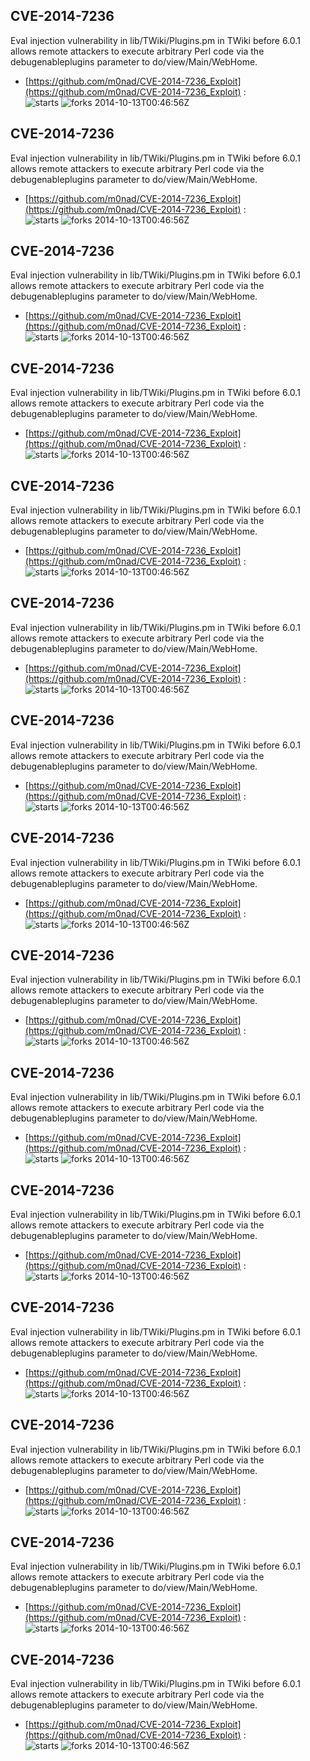 ## CVE-2014-7236
 Eval injection vulnerability in lib/TWiki/Plugins.pm in TWiki before 6.0.1 allows remote attackers to execute arbitrary Perl code via the debugenableplugins parameter to do/view/Main/WebHome.

- [https://github.com/m0nad/CVE-2014-7236_Exploit](https://github.com/m0nad/CVE-2014-7236_Exploit) :  
![starts](https://img.shields.io/github/stars/m0nad/CVE-2014-7236_Exploit.svg) 
![forks](https://img.shields.io/github/forks/m0nad/CVE-2014-7236_Exploit.svg) 
2014-10-13T00:46:56Z

## CVE-2014-7236
 Eval injection vulnerability in lib/TWiki/Plugins.pm in TWiki before 6.0.1 allows remote attackers to execute arbitrary Perl code via the debugenableplugins parameter to do/view/Main/WebHome.

- [https://github.com/m0nad/CVE-2014-7236_Exploit](https://github.com/m0nad/CVE-2014-7236_Exploit) :  
![starts](https://img.shields.io/github/stars/m0nad/CVE-2014-7236_Exploit.svg) 
![forks](https://img.shields.io/github/forks/m0nad/CVE-2014-7236_Exploit.svg) 
2014-10-13T00:46:56Z

## CVE-2014-7236
 Eval injection vulnerability in lib/TWiki/Plugins.pm in TWiki before 6.0.1 allows remote attackers to execute arbitrary Perl code via the debugenableplugins parameter to do/view/Main/WebHome.

- [https://github.com/m0nad/CVE-2014-7236_Exploit](https://github.com/m0nad/CVE-2014-7236_Exploit) :  
![starts](https://img.shields.io/github/stars/m0nad/CVE-2014-7236_Exploit.svg) 
![forks](https://img.shields.io/github/forks/m0nad/CVE-2014-7236_Exploit.svg) 
2014-10-13T00:46:56Z

## CVE-2014-7236
 Eval injection vulnerability in lib/TWiki/Plugins.pm in TWiki before 6.0.1 allows remote attackers to execute arbitrary Perl code via the debugenableplugins parameter to do/view/Main/WebHome.

- [https://github.com/m0nad/CVE-2014-7236_Exploit](https://github.com/m0nad/CVE-2014-7236_Exploit) :  
![starts](https://img.shields.io/github/stars/m0nad/CVE-2014-7236_Exploit.svg) 
![forks](https://img.shields.io/github/forks/m0nad/CVE-2014-7236_Exploit.svg) 
2014-10-13T00:46:56Z

## CVE-2014-7236
 Eval injection vulnerability in lib/TWiki/Plugins.pm in TWiki before 6.0.1 allows remote attackers to execute arbitrary Perl code via the debugenableplugins parameter to do/view/Main/WebHome.

- [https://github.com/m0nad/CVE-2014-7236_Exploit](https://github.com/m0nad/CVE-2014-7236_Exploit) :  
![starts](https://img.shields.io/github/stars/m0nad/CVE-2014-7236_Exploit.svg) 
![forks](https://img.shields.io/github/forks/m0nad/CVE-2014-7236_Exploit.svg) 
2014-10-13T00:46:56Z

## CVE-2014-7236
 Eval injection vulnerability in lib/TWiki/Plugins.pm in TWiki before 6.0.1 allows remote attackers to execute arbitrary Perl code via the debugenableplugins parameter to do/view/Main/WebHome.

- [https://github.com/m0nad/CVE-2014-7236_Exploit](https://github.com/m0nad/CVE-2014-7236_Exploit) :  
![starts](https://img.shields.io/github/stars/m0nad/CVE-2014-7236_Exploit.svg) 
![forks](https://img.shields.io/github/forks/m0nad/CVE-2014-7236_Exploit.svg) 
2014-10-13T00:46:56Z

## CVE-2014-7236
 Eval injection vulnerability in lib/TWiki/Plugins.pm in TWiki before 6.0.1 allows remote attackers to execute arbitrary Perl code via the debugenableplugins parameter to do/view/Main/WebHome.

- [https://github.com/m0nad/CVE-2014-7236_Exploit](https://github.com/m0nad/CVE-2014-7236_Exploit) :  
![starts](https://img.shields.io/github/stars/m0nad/CVE-2014-7236_Exploit.svg) 
![forks](https://img.shields.io/github/forks/m0nad/CVE-2014-7236_Exploit.svg) 
2014-10-13T00:46:56Z

## CVE-2014-7236
 Eval injection vulnerability in lib/TWiki/Plugins.pm in TWiki before 6.0.1 allows remote attackers to execute arbitrary Perl code via the debugenableplugins parameter to do/view/Main/WebHome.

- [https://github.com/m0nad/CVE-2014-7236_Exploit](https://github.com/m0nad/CVE-2014-7236_Exploit) :  
![starts](https://img.shields.io/github/stars/m0nad/CVE-2014-7236_Exploit.svg) 
![forks](https://img.shields.io/github/forks/m0nad/CVE-2014-7236_Exploit.svg) 
2014-10-13T00:46:56Z

## CVE-2014-7236
 Eval injection vulnerability in lib/TWiki/Plugins.pm in TWiki before 6.0.1 allows remote attackers to execute arbitrary Perl code via the debugenableplugins parameter to do/view/Main/WebHome.

- [https://github.com/m0nad/CVE-2014-7236_Exploit](https://github.com/m0nad/CVE-2014-7236_Exploit) :  
![starts](https://img.shields.io/github/stars/m0nad/CVE-2014-7236_Exploit.svg) 
![forks](https://img.shields.io/github/forks/m0nad/CVE-2014-7236_Exploit.svg) 
2014-10-13T00:46:56Z

## CVE-2014-7236
 Eval injection vulnerability in lib/TWiki/Plugins.pm in TWiki before 6.0.1 allows remote attackers to execute arbitrary Perl code via the debugenableplugins parameter to do/view/Main/WebHome.

- [https://github.com/m0nad/CVE-2014-7236_Exploit](https://github.com/m0nad/CVE-2014-7236_Exploit) :  
![starts](https://img.shields.io/github/stars/m0nad/CVE-2014-7236_Exploit.svg) 
![forks](https://img.shields.io/github/forks/m0nad/CVE-2014-7236_Exploit.svg) 
2014-10-13T00:46:56Z

## CVE-2014-7236
 Eval injection vulnerability in lib/TWiki/Plugins.pm in TWiki before 6.0.1 allows remote attackers to execute arbitrary Perl code via the debugenableplugins parameter to do/view/Main/WebHome.

- [https://github.com/m0nad/CVE-2014-7236_Exploit](https://github.com/m0nad/CVE-2014-7236_Exploit) :  
![starts](https://img.shields.io/github/stars/m0nad/CVE-2014-7236_Exploit.svg) 
![forks](https://img.shields.io/github/forks/m0nad/CVE-2014-7236_Exploit.svg) 
2014-10-13T00:46:56Z

## CVE-2014-7236
 Eval injection vulnerability in lib/TWiki/Plugins.pm in TWiki before 6.0.1 allows remote attackers to execute arbitrary Perl code via the debugenableplugins parameter to do/view/Main/WebHome.

- [https://github.com/m0nad/CVE-2014-7236_Exploit](https://github.com/m0nad/CVE-2014-7236_Exploit) :  
![starts](https://img.shields.io/github/stars/m0nad/CVE-2014-7236_Exploit.svg) 
![forks](https://img.shields.io/github/forks/m0nad/CVE-2014-7236_Exploit.svg) 
2014-10-13T00:46:56Z

## CVE-2014-7236
 Eval injection vulnerability in lib/TWiki/Plugins.pm in TWiki before 6.0.1 allows remote attackers to execute arbitrary Perl code via the debugenableplugins parameter to do/view/Main/WebHome.

- [https://github.com/m0nad/CVE-2014-7236_Exploit](https://github.com/m0nad/CVE-2014-7236_Exploit) :  
![starts](https://img.shields.io/github/stars/m0nad/CVE-2014-7236_Exploit.svg) 
![forks](https://img.shields.io/github/forks/m0nad/CVE-2014-7236_Exploit.svg) 
2014-10-13T00:46:56Z

## CVE-2014-7236
 Eval injection vulnerability in lib/TWiki/Plugins.pm in TWiki before 6.0.1 allows remote attackers to execute arbitrary Perl code via the debugenableplugins parameter to do/view/Main/WebHome.

- [https://github.com/m0nad/CVE-2014-7236_Exploit](https://github.com/m0nad/CVE-2014-7236_Exploit) :  
![starts](https://img.shields.io/github/stars/m0nad/CVE-2014-7236_Exploit.svg) 
![forks](https://img.shields.io/github/forks/m0nad/CVE-2014-7236_Exploit.svg) 
2014-10-13T00:46:56Z

## CVE-2014-7236
 Eval injection vulnerability in lib/TWiki/Plugins.pm in TWiki before 6.0.1 allows remote attackers to execute arbitrary Perl code via the debugenableplugins parameter to do/view/Main/WebHome.

- [https://github.com/m0nad/CVE-2014-7236_Exploit](https://github.com/m0nad/CVE-2014-7236_Exploit) :  
![starts](https://img.shields.io/github/stars/m0nad/CVE-2014-7236_Exploit.svg) 
![forks](https://img.shields.io/github/forks/m0nad/CVE-2014-7236_Exploit.svg) 
2014-10-13T00:46:56Z

